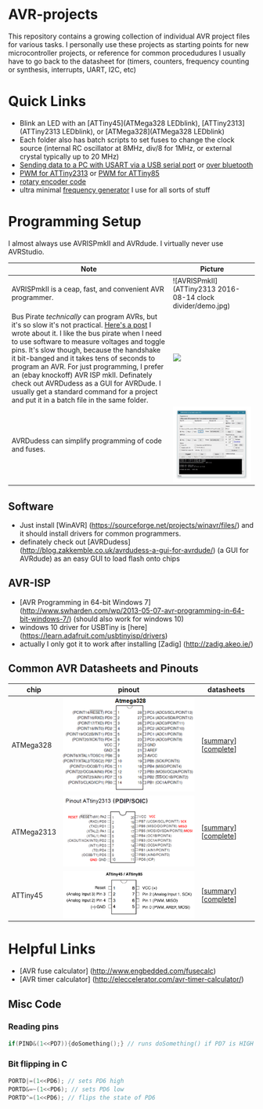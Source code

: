 # AVR-projects
This repository contains a growing collection of individual AVR project files for various tasks. I personally use these projects as starting points for new microcontroller projects, or reference for common procedudures I usually have to go back to the datasheet for (timers, counters, frequency counting or synthesis, interrupts, UART, I2C, etc)

# Quick Links
- Blink an LED with an [ATTiny45](ATMega328  LEDblink), [ATTiny2313](ATTiny2313  LEDblink), or [ATMega328](ATMega328  LEDblink)
 - Each folder also has batch scripts to set fuses to change the clock source (internal RC oscillator at 8MHz, div/8 for 1MHz, or external crystal typically up to 20 MHz)
- [Sending data to a PC with USART via a USB serial port](ATMega328%202016-09-03%20USART) or [over bluetooth](ATMega328%202016-09-15%20CVM)
- [PWM for ATTiny2313](ATTiny2313%202017-02-01%20PWM) or [PWM for ATTiny85](ATTiny85%202016-12-30%20PWM)
- [rotary encoder code](ATTiny2313%202017-02-02%20rotary%20encoder)
- ultra minimal [frequency generator](ATTiny85%202016-07-31%20frequency%20generator) I use for all sorts of stuff

# Programming Setup
I almost always use AVRISPmkII and AVRdude. I virtually never use AVRStudio.

Note|Picture
---|---
AVRISPmkII is a ceap, fast, and convenient AVR programmer. | ![AVRISPmkII](ATTiny2313 2016-08-14 clock divider/demo.jpg)
Bus Pirate _technically_ can program AVRs, but it's so slow it's not practical. [Here's a post](http://www.swharden.com/wp/2016-07-14-controlling-bus-pirate-with-python) I wrote about it. I like the bus pirate when I need to use software to measure voltages and toggle pins. It's slow though, because the handshake it bit-banged and it takes tens of seconds to program an AVR. For just programming, I prefer an (ebay knockoff) AVR ISP mkII. Definately check out AVRDudess as a GUI for AVRDude. I usually get a standard command for a project and put it in a batch file in the same folder.| ![](http://www.swharden.com/wp/wp-content/uploads/2016/07/IMG_7092-1-1-1024x768.jpg)
AVRDudess can simplify programming of code and fuses. | ![avrdudess](resources/AVRDudess.jpg)

## Software
* Just install [WinAVR] (https://sourceforge.net/projects/winavr/files/) and it should install drivers for common programmers.
* definately check out [AVRDudess] (http://blog.zakkemble.co.uk/avrdudess-a-gui-for-avrdude/) (a GUI for AVRdude) as an easy GUI to load flash onto chips

## AVR-ISP
* [AVR Programming in 64-bit Windows 7] (http://www.swharden.com/wp/2013-05-07-avr-programming-in-64-bit-windows-7/) (should also work for windows 10)
* windows 10 driver for USBTiny is [here] (https://learn.adafruit.com/usbtinyisp/drivers)
* actually I only got it to work after installing [Zadig] (http://zadig.akeo.ie/)

## Common AVR Datasheets and Pinouts

chip|pinout|datasheets
---|---|---
ATMega328|![](resources/ATMega328.png)|[[summary](http://www.atmel.com/Images/Atmel-42735-8-bit-AVR-Microcontroller-ATmega328-328P_Summary.pdf)] [[complete](http://www.atmel.com/Images/Atmel-42735-8-bit-AVR-Microcontroller-ATmega328-328P_Datasheet.pdf)]
ATMega2313|![](resources/ATTiny2313.png)|[[summary](http://www.atmel.com/Images/8246S.pdf)] [[complete](http://www.atmel.com/Images/doc8246.pdf)]|![](resources/ATMega328.png)
ATTiny45|![](resources/ATTiny45.png)|[[summary](http://www.atmel.com/Images/Atmel-2586-AVR-8-bit-Microcontroller-ATtiny25-ATtiny45-ATtiny85_Datasheet-Summary.pdf)] [[complete](http://www.atmel.com/Images/Atmel-2586-AVR-8-bit-Microcontroller-ATtiny25-ATtiny45-ATtiny85_Datasheet.pdf)]|![](resources/ATMega328.png)

# Helpful Links
* [AVR fuse calculator] (http://www.engbedded.com/fusecalc)
* [AVR timer calculator] (http://eleccelerator.com/avr-timer-calculator/)

## Misc Code

### Reading pins
```C
if(PIND&(1<<PD7)){doSomething();} // runs doSomething() if PD7 is HIGH
```

### Bit flipping in C
```c
PORTD|=(1<<PD6); // sets PD6 high
PORTD&=~(1<<PD6); // sets PD6 low
PORTD^=(1<<PD6); // flips the state of PD6
```
